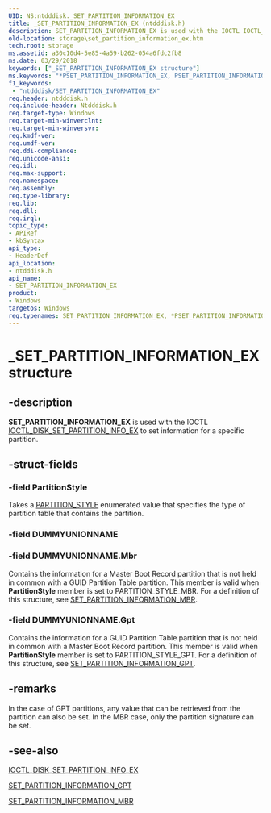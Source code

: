 ```yaml
---
UID: NS:ntdddisk._SET_PARTITION_INFORMATION_EX
title: _SET_PARTITION_INFORMATION_EX (ntdddisk.h)
description: SET_PARTITION_INFORMATION_EX is used with the IOCTL IOCTL_DISK_SET_PARTITION_INFO_EX to set information for a specific partition.
old-location: storage\set_partition_information_ex.htm
tech.root: storage
ms.assetid: a30c10d4-5e85-4a59-b262-054a6fdc2fb8
ms.date: 03/29/2018
keywords: ["_SET_PARTITION_INFORMATION_EX structure"]
ms.keywords: "*PSET_PARTITION_INFORMATION_EX, PSET_PARTITION_INFORMATION_EX, PSET_PARTITION_INFORMATION_EX structure pointer [Storage Devices], SET_PARTITION_INFORMATION_EX, SET_PARTITION_INFORMATION_EX structure [Storage Devices], _SET_PARTITION_INFORMATION_EX, ntdddisk/PSET_PARTITION_INFORMATION_EX, ntdddisk/SET_PARTITION_INFORMATION_EX, storage.set_partition_information_ex, structs-disk_5eaa53e2-feaf-404f-a2a8-174ae77bfab5.xml"
f1_keywords:
 - "ntdddisk/SET_PARTITION_INFORMATION_EX"
req.header: ntdddisk.h
req.include-header: Ntdddisk.h
req.target-type: Windows
req.target-min-winverclnt: 
req.target-min-winversvr: 
req.kmdf-ver: 
req.umdf-ver: 
req.ddi-compliance: 
req.unicode-ansi: 
req.idl: 
req.max-support: 
req.namespace: 
req.assembly: 
req.type-library: 
req.lib: 
req.dll: 
req.irql: 
topic_type:
- APIRef
- kbSyntax
api_type:
- HeaderDef
api_location:
- ntdddisk.h
api_name:
- SET_PARTITION_INFORMATION_EX
product:
- Windows
targetos: Windows
req.typenames: SET_PARTITION_INFORMATION_EX, *PSET_PARTITION_INFORMATION_EX
---
```


# _SET_PARTITION_INFORMATION_EX structure


## -description


<b>SET_PARTITION_INFORMATION_EX</b> is used with the IOCTL <a href="https://docs.microsoft.com/windows-hardware/drivers/ddi/ntdddisk/ni-ntdddisk-ioctl_disk_set_partition_info_ex">IOCTL_DISK_SET_PARTITION_INFO_EX</a> to set information for a specific partition.


## -struct-fields




### -field PartitionStyle

Takes a <a href="https://docs.microsoft.com/previous-versions/windows/hardware/drivers/ff563773(v=vs.85)">PARTITION_STYLE</a> enumerated value that specifies the type of partition table that contains the partition.


### -field DUMMYUNIONNAME

 


### -field DUMMYUNIONNAME.Mbr

Contains the information for a Master Boot Record partition that is not held in common with a GUID Partition Table partition. This member is valid when <b>PartitionStyle</b> member is set to PARTITION_STYLE_MBR. For a definition of this structure, see <a href="https://docs.microsoft.com/previous-versions/windows/hardware/drivers/ff566198(v=vs.85)">SET_PARTITION_INFORMATION_MBR</a>.


### -field DUMMYUNIONNAME.Gpt

Contains the information for a GUID Partition Table partition that is not held in common with a Master Boot Record partition. This member is valid when <b>PartitionStyle</b> member is set to PARTITION_STYLE_GPT. For a definition of this structure, see <a href="https://docs.microsoft.com/previous-versions/windows/hardware/drivers/ff566196(v=vs.85)">SET_PARTITION_INFORMATION_GPT</a>.


## -remarks



In the case of GPT partitions, any value that can be retrieved from the partition can also be set. In the MBR case, only the partition signature can be set.




## -see-also




<a href="https://docs.microsoft.com/windows-hardware/drivers/ddi/ntdddisk/ni-ntdddisk-ioctl_disk_set_partition_info_ex">IOCTL_DISK_SET_PARTITION_INFO_EX</a>



<a href="https://docs.microsoft.com/previous-versions/windows/hardware/drivers/ff566196(v=vs.85)">SET_PARTITION_INFORMATION_GPT</a>



<a href="https://docs.microsoft.com/previous-versions/windows/hardware/drivers/ff566198(v=vs.85)">SET_PARTITION_INFORMATION_MBR</a>
 

 

